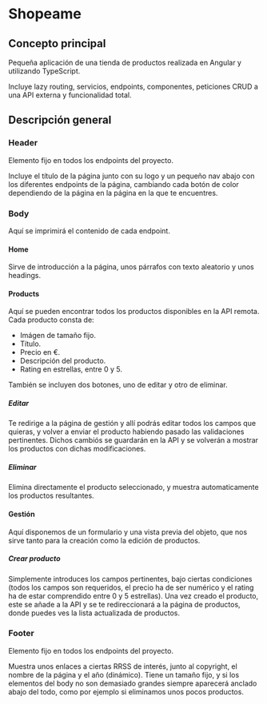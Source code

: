 # Shopeame

## Concepto principal

Pequeña aplicación de una tienda de productos realizada en Angular y utilizando TypeScript. 

Incluye lazy routing, servicios, endpoints, componentes, peticiones CRUD a una API externa y funcionalidad total.

## Descripción general

### Header

Elemento fijo en todos los endpoints del proyecto.

Incluye el título de la página junto con su logo y un pequeño nav abajo con los diferentes endpoints de la página, cambiando cada botón de color dependiendo de la página en la página en la que te encuentres.

### Body

Aquí se imprimirá el contenido de cada endpoint.

#### Home

Sirve de introducción a la página, unos párrafos con texto aleatorio y unos headings.

#### Products

Aquí se pueden encontrar todos los productos disponibles en la API remota. Cada producto consta de:

- Imágen de tamaño fijo.
- Título.
- Precio en €.
- Descripción del producto.
- Rating en estrellas, entre 0 y 5.

También se incluyen dos botones, uno de editar y otro de eliminar.

##### Editar

Te redirige a la página de gestión y allí podrás editar todos los campos que quieras, y volver a enviar el producto habiendo pasado las validaciones pertinentes. Dichos cambiós se guardarán en la API y se volverán a mostrar los productos con dichas modificaciones.

##### Eliminar

Elimina directamente el producto seleccionado, y muestra automaticamente los productos resultantes.

#### Gestión

Aquí disponemos de un formulario y una vista previa del objeto, que nos sirve tanto para la creación como la edición de productos.

##### Crear producto

Simplemente introduces los campos pertinentes, bajo ciertas condiciones (todos los campos son requeridos, el precio ha de ser numérico y el rating ha de estar comprendido entre 0 y 5 estrellas). Una vez creado el producto, este se añade a la API y se te redireccionará a la página de productos, donde puedes ves la lista actualizada de productos.

### Footer

Elemento fijo en todos los endpoints del proyecto.

Muestra unos enlaces a ciertas RRSS de interés, junto al copyright, el nombre de la página y el año (dinámico). Tiene un tamaño fijo, y si los elementos del body no son demasiado grandes siempre aparecerá anclado abajo del todo, como por ejemplo si eliminamos unos pocos productos.
